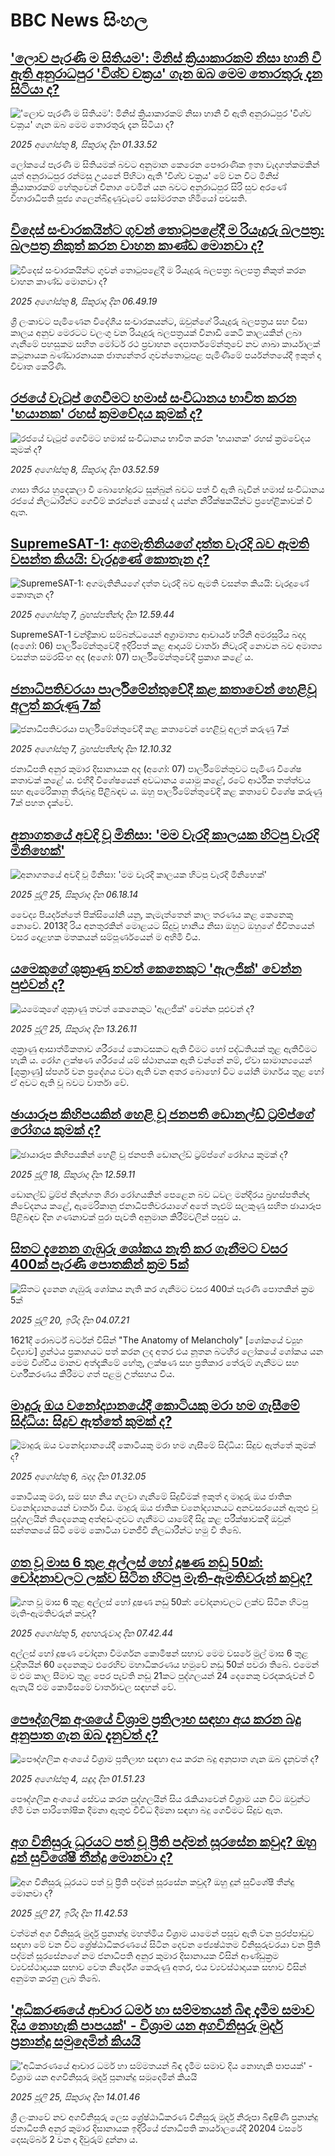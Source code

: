 # BBC News සිංහල## ['ලොව පැරණි ම සිතියම': මිනිස් ක්‍රියාකාරකම් නිසා හානි වී ඇති අනුරාධපුර 'විශ්ව චක්‍රය' ගැන ඔබ මෙම තොරතුරු දැන සිටියා ද?](https://www.bbc.com/sinhala/articles/cnv711mye3no?at_medium=RSS&at_campaign=rss?at_campaign=githubrss)!['ලොව පැරණි ම සිතියම': මිනිස් ක්‍රියාකාරකම් නිසා හානි වී ඇති අනුරාධපුර 'විශ්ව චක්‍රය' ගැන ඔබ මෙම තොරතුරු දැන සිටියා ද?](https://ichef.bbci.co.uk/ace/ws/240/cpsprodpb/007b/live/f8ce5200-73f8-11f0-a975-cb151ca452f4.jpg)_2025 අගෝස්තු 8, සිකුරාදා දින 01.33.52_ලෝකයේ පැරණි ම සිතියමක් බවට අනුමාන කෙරෙන පෞරාණික ඉතා වැදගත්කමකින් යුත් අනුරාධපුර රන්මසු උයනේ පිහිටා ඇති 'විශ්ව චක්‍රය' මේ වන විට මිනිස් ක්‍රියාකාරකම් හේතුවෙන් විනාශ වෙමින් යන බවට අනුරාධපුර සිරි සුව අරණේ විහාරාධිපති පූජ්‍ය ගලෙන්බිදුණුවැවේ සෝමරතන හිමියෝ පවසති.## [විදෙස් සංචාරකයින්ට ගුවන් තොටුපළේදී ම රියැදුරු බලපත්‍ර: බලපත්‍ර නිකුත් කරන වාහන කාණ්ඩ මොනවා ද?](https://www.bbc.com/sinhala/articles/c62nv1z02veo?at_medium=RSS&at_campaign=rss?at_campaign=githubrss)![විදෙස් සංචාරකයින්ට ගුවන් තොටුපළේදී ම රියැදුරු බලපත්‍ර: බලපත්‍ර නිකුත් කරන වාහන කාණ්ඩ මොනවා ද?](https://ichef.bbci.co.uk/ace/ws/240/cpsprodpb/9295/live/5d8d84a0-741b-11f0-8071-1788c7e8ae0e.png)_2025 අගෝස්තු 8, සිකුරාදා දින 06.49.19_ශ්‍රී ලංකාවට පැමිණෙන විදේශීය සංචාරකයන්ට, ඔවුන්ගේ රියැදුරු බලපත්‍රය සහ වීසා කාලය අනුව මෙරටට වලංගු වන රියැදුරු බලපත්‍රයක් විනාඩි කෙටි කාලයකින් ලබා ගැනීමේ පහසුකම සහිත මෝටර් රථ ප්‍රවාහන දෙපාර්තමේන්තුවේ නව ශාඛා කාර්යාලක් කටුනායක බණ්ඩාරනායක ජාත්‍යන්තර ගුවන්තොටුපළ පැමිණීමේ පර්යන්තයේදී ඉකුත් දා විවෘත කෙරිණි.## [රජයේ වැටුප් ගෙවීමට හමාස් සංවිධානය භාවිත කරන 'භයානක' රහස් ක්‍රමවේදය කුමක් ද?](https://www.bbc.com/sinhala/articles/cvg377j7027o?at_medium=RSS&at_campaign=rss?at_campaign=githubrss)![රජයේ වැටුප් ගෙවීමට හමාස් සංවිධානය භාවිත කරන 'භයානක' රහස් ක්‍රමවේදය කුමක් ද?](https://ichef.bbci.co.uk/ace/ws/240/cpsprodpb/7281/live/4141bdd0-732f-11f0-89ea-4d6f9851f623.jpg)_2025 අගෝස්තු 8, සිකුරාදා දින 03.52.59_ගාසා තීරය හුදෙකලා වී බොහෝදුරට සුන්බුන් බවට පත් වී ඇති බැවින් හමාස් සංවිධානය රජයේ නිලධාරීන්ට ගෙවීම් කරන්නේ කෙසේ ද යන්න නිරීක්ෂකයින්ට ප්‍රහේළිකාවක් වී ඇත.## [SupremeSAT-1: අගමැතිනියගේ දත්ත වැරදි බව ඇමති වසන්ත කියයි: වැරදුණේ කොතැන ද?](https://www.bbc.com/sinhala/articles/cly3rrpl40mo?at_medium=RSS&at_campaign=rss?at_campaign=githubrss)![SupremeSAT-1: අගමැතිනියගේ දත්ත වැරදි බව ඇමති වසන්ත කියයි: වැරදුණේ කොතැන ද?](https://ichef.bbci.co.uk/ace/ws/240/cpsprodpb/828f/live/4dbf96f0-738d-11f0-a52b-2f1937b0af42.jpg)_2025 අගෝස්තු 7, බ්‍රහස්පතින්දා දින 12.59.44_SupremeSAT-1 චන්ද්‍රිකාව සම්බන්ධයෙන් අග්‍රාමාත්‍ය ආචාර්ය හරිනි අමරසූරිය බදාදා (අගෝ: 06) පාර්ලිමේන්තුවේදී ඉදිරිපත් කළ ආදායම් වාර්තා නිවැරදි නොවන බව අමාත්‍ය වසන්ත සමරසිංහ අද (අගෝ: 07) පාර්ලිමේන්තුවේදී ප්‍රකාශ කළේ ය.## [ජනාධිපතිවරයා පාර්ලිමේන්තුවේදී කළ කතාවෙන් හෙළිවූ අලුත් කරුණු 7ක්](https://www.bbc.com/sinhala/articles/c3361zm82pyo?at_medium=RSS&at_campaign=rss?at_campaign=githubrss)![ජනාධිපතිවරයා පාර්ලිමේන්තුවේදී කළ කතාවෙන් හෙළිවූ අලුත් කරුණු 7ක්](https://ichef.bbci.co.uk/ace/ws/240/cpsprodpb/6766/live/8391d6b0-737b-11f0-9004-d9dc4108587b.png)_2025 අගෝස්තු 7, බ්‍රහස්පතින්දා දින 12.10.32_ජනාධිපති අනුර කුමාර දිසානායක අද (අගෝ: 07) පාර්ලිමේන්තුවට පැමිණ විශේෂ කතාවක් කළේ ය.
එහිදී විශේෂයෙන් අවධානය යොමු කළේ, රටේ ආර්ථික තත්ත්වය සහ ඇමෙරිකානු තීරුබදු පිළිබඳව ය.
ඔහු පාර්ලිමේන්තුවේදී කළ කතාවේ විශේෂ කරුණු 7ක් පහත දැක්වේ.## [අනාගතයේ අවදි වූ මිනිසා: 'මම වැරදි කාලයක හිටපු වැරදි මිනිහෙක්'](https://www.bbc.com/sinhala/articles/c5yk49xlpjwo?at_medium=RSS&at_campaign=rss?at_campaign=githubrss)![අනාගතයේ අවදි වූ මිනිසා: 'මම වැරදි කාලයක හිටපු වැරදි මිනිහෙක්'](https://ichef.bbci.co.uk/ace/ws/240/cpsprodpb/5e88/live/8b26c250-55da-11f0-960d-e9f1088a89fe.jpg)_2025 ජූලි 25, සිකුරාදා දින 06.18.14_වෛද්‍ය පියර්දන්තේ පික්සියෝනි යනු, කැමැත්තෙන් කාල තරණය කළ කෙනෙකු නොවේ. 2013දී රිය අනතුරකින් මොළයට සිදුවූ හානිය නිසා ඔහුට ඔහුගේ ජීවිතයෙන් වසර දොළහක මතකයන් සම්පූර්ණයෙන් ම අහිමි විය.## [යමෙකුගේ ශුක්‍රාණු තවත් කෙනෙකුට 'ඇලජික්' වෙන්න පුළුවන් ද?](https://www.bbc.com/sinhala/articles/crk6p48gen8o?at_medium=RSS&at_campaign=rss?at_campaign=githubrss)![යමෙකුගේ ශුක්‍රාණු තවත් කෙනෙකුට 'ඇලජික්' වෙන්න පුළුවන් ද?](https://ichef.bbci.co.uk/ace/ws/240/cpsprodpb/60be/live/ce568430-6097-11f0-960d-e9f1088a89fe.jpg)_2025 ජූලි 25, සිකුරාදා දින 13.26.11_ශුක්‍රාණු ආසාත්මිකතාව ශරීරයේ කොටසකට ඇති වීමට හෝ පද්ධතියක් තුළ ඇතිවීමට හැකි ය. රෝග ලක්ෂණ ශරීරයේ යම් ස්ථානයක ඇති වන්නේ නම්, ඒවා සාමාන්‍යයෙන් [ශුක්‍රාණු] ස්පර්ශ වන ප්‍රදේශය වටා ඇති වන අතර බොහෝ විට යෝනි මාර්ගය තුළ හෝ ඒ අවට ඇති වූ බවට වාර්තා වේ.## [ඡායාරූප කිහිපයකින් හෙළි වූ ජනපති ඩොනල්ඩ් ට්‍රම්ප්ගේ රෝගය කුමක් ද?](https://www.bbc.com/sinhala/articles/c14e1vgjgnvo?at_medium=RSS&at_campaign=rss?at_campaign=githubrss)![ඡායාරූප කිහිපයකින් හෙළි වූ ජනපති ඩොනල්ඩ් ට්‍රම්ප්ගේ රෝගය කුමක් ද?](https://ichef.bbci.co.uk/ace/ws/240/cpsprodpb/f600/live/1d9f5ce0-6342-11f0-89ea-4d6f9851f623.jpg)_2025 ජූලි 18, සිකුරාදා දින 12.59.11_ඩොනල්ඩ් ට්‍රම්ප් නිදන්ගත ශිරා රෝගයකින් පෙළෙන බව ධවල මන්දිරය බ්‍රහස්පතින්දා නිවේදනය කළේ, ඇමෙරිකානු ජනාධිපතිවරයාගේ අතේ තැළුම් සලකුණු සහිත ඡායාරූප පිළිබඳව දින ගණනාවක් පුරා පැවති අනුමාන කිරීම්වලින් පසුව ය.## [සිතට දැනෙන ගැඹුරු ශෝකය නැති කර ගැනීමට වසර 400ක් පැරණි පොතකින් ක්‍රම 5ක්](https://www.bbc.com/sinhala/articles/c0k75ekrkx8o?at_medium=RSS&at_campaign=rss?at_campaign=githubrss)![සිතට දැනෙන ගැඹුරු ශෝකය නැති කර ගැනීමට වසර 400ක් පැරණි පොතකින් ක්‍රම 5ක්](https://ichef.bbci.co.uk/ace/ws/240/cpsprodpb/20ca/live/3169db50-63ca-11f0-af20-030418be2ca5.jpg)_2025 ජූලි 20, ඉරිදා දින 04.07.21_1621දී රොබර්ට් බර්ටන් විසින් "The Anatomy of Melancholy" [ශෝකයේ ව්‍යුහ විද්‍යාව] ග්‍රන්ථය ප්‍රකාශයට පත් කරන ලද අතර එය නූතන බටහිර ලෝකයේ ශෝකය යන මෙම විශ්වීය මානව අත්දැකීමේ හේතු, ලක්ෂණ සහ ප්‍රතිකාර තේරුම් ගැනීමට සහ වර්ගීකරණය කිරීමට ගත් පළමු උත්සහය විය.## [මාදුරු ඔය වනෝද්‍යානයේදී කොටියකු මරා හම ගැසීමේ සිද්ධිය: සිදුව ඇත්තේ කුමක් ද?](https://www.bbc.com/sinhala/articles/c0e9l4q1y88o?at_medium=RSS&at_campaign=rss?at_campaign=githubrss)![මාදුරු ඔය වනෝද්‍යානයේදී කොටියකු මරා හම ගැසීමේ සිද්ධිය: සිදුව ඇත්තේ කුමක් ද?](https://ichef.bbci.co.uk/ace/ws/240/cpsprodpb/4d0c/live/c9fa4ad0-7202-11f0-b21f-5bdb6d834b46.jpg)_2025 අගෝස්තු 6, බදාදා දින 01.32.05_කොටියකු මරා, සම සහ නිය ගලවා ගැනීමේ සිදුවීමක් ඉකුත් දා මාදුරු ඔය ජාතික වනෝද්‍යානයෙන් වාර්තා විය.
මාදුරු ඔය ජාතික වනෝද්‍යානයට අනවසරයෙන් ඇතුළු වූ පුද්ගලයින් තිදෙනෙකු අත්අඩංගුවට ගැනීමට යාමේදී සිදු කළ පරීක්ෂාවකදී ඔවුන් සන්තකයේ සිටි මෙම කොටියා වනජීවී නිලධාරීන්ට හමු වී තිබේ.## [ගත වූ මාස 6 තුළ අල්ලස් හෝ දූෂණ නඩු 50ක්: චෝදනාවලට ලක්ව සිටින හිටපු මැති-ඇමතිවරුන් කවුද?](https://www.bbc.com/sinhala/articles/cwypdyvd7ryo?at_medium=RSS&at_campaign=rss?at_campaign=githubrss)![ගත වූ මාස 6 තුළ අල්ලස් හෝ දූෂණ නඩු 50ක්: චෝදනාවලට ලක්ව සිටින හිටපු මැති-ඇමතිවරුන් කවුද?](https://ichef.bbci.co.uk/ace/ws/240/cpsprodpb/f012/live/2a26e120-71d1-11f0-8dbd-f3d32ebd3327.jpg)_2025 අගෝස්තු 5, අඟහරුවාදා දින 07.42.44_අල්ලස් හෝ දූෂණ චෝදනා විමර්ශන කොමිෂන් සභාව මෙම වසරේ මුල් මාස 6 තුළ චූදිතයින් 60 දෙනෙකුට එරෙහිව මහාධිකරණය හමුවේ නඩු 50ක් පවරා තිබේ.
එමෙන් ම එම කාල සීමාව තුළ පෙර පැවති නඩු 21කට පුද්ගලයන් 24 දෙනෙකු වරදකරුවන් වී ඇතැයි එම කොමිසමේ වාර්තාවල සඳහන් වේ.## [පෞද්ගලික අංශයේ විශ්‍රාම ප්‍රතිලාභ සඳහා අය කරන බදු අනුපාත ගැන ඔබ දැනුවත් ද?](https://www.bbc.com/sinhala/articles/cj0y4173m2ro?at_medium=RSS&at_campaign=rss?at_campaign=githubrss)![පෞද්ගලික අංශයේ විශ්‍රාම ප්‍රතිලාභ සඳහා අය කරන බදු අනුපාත ගැන ඔබ දැනුවත් ද?](https://ichef.bbci.co.uk/ace/ws/240/cpsprodpb/65fa/live/96a6e8b0-6bbc-11f0-82e5-136004252dd4.jpg)_2025 අගෝස්තු 4, සඳුදා දින 01.51.23_පෞද්ගලික අංශයේ සේවය කරන පුද්ගලයින් සිය රැකියාවෙන් විශ්‍රාම යන විට ඔවුන්ට හිමි වන පාරිතෝෂික දීමනා ඇතුළු විවිධ දීමනා සඳහා බදු ගෙවීමට සිදුව ඇත.## [අග විනිසුරු ධූරයට පත් වූ  ප්‍රීති පද්මන් සූරසේන කවුද? ඔහු දුන් සුවිශේෂී තීන්දු මොනවා ද?](https://www.bbc.com/sinhala/articles/cx2g7jg4ee7o?at_medium=RSS&at_campaign=rss?at_campaign=githubrss)![අග විනිසුරු ධූරයට පත් වූ  ප්‍රීති පද්මන් සූරසේන කවුද? ඔහු දුන් සුවිශේෂී තීන්දු මොනවා ද?](https://ichef.bbci.co.uk/ace/ws/240/cpsprodpb/4c69/live/189b4f30-67d2-11f0-aedc-2b50f43b93da.jpg)_2025 ජූලි 27, ඉරිදා දින 11.42.53_වත්මන් අග විනිසුරු මුර්දු ප්‍රනාන්දු මහත්මිය විශ්‍රාම යාමෙන් පසුව ඇති වන පුරප්පාඩුව සඳහා මේ වන විට ශ්‍රේෂ්ඨාධිකරණයේ සිටින දෙවන ජ්‍යෙෂ්ඨතම විනිසුරුවරයා වන ප්‍රීති පද්මන් සූරසේනගේ නම ජනාධිපති අනුර කුමාර දිසානායක විසින් ආණ්ඩුක්‍රම ව්‍යවස්ථාදායක සභාව වෙත නිර්දේශ කෙරුණු අතර, එය ව්‍යවස්ථාදායක සභාව විසින් අනුමත කරනු ලැබ තිබේ.## ['අධිකරණයේ ආචාර ධර්ම හා සම්මතයන් බිඳ දැමීම සමාව දිය නොහැකි පාපයක්' - විශ්‍රාම යන අගවිනිසුරු මුර්දු ප්‍රනාන්දු සමුදෙමින් කියයි ](https://www.bbc.com/sinhala/articles/cz6j7g6q5z0o?at_medium=RSS&at_campaign=rss?at_campaign=githubrss)!['අධිකරණයේ ආචාර ධර්ම හා සම්මතයන් බිඳ දැමීම සමාව දිය නොහැකි පාපයක්' - විශ්‍රාම යන අගවිනිසුරු මුර්දු ප්‍රනාන්දු සමුදෙමින් කියයි ](https://ichef.bbci.co.uk/ace/ws/240/cpsprodpb/e353/live/6a4a9670-b075-11ef-a813-d513e1afd305.jpg)_2025 ජූලි 25, සිකුරාදා දින 14.01.46_ශ්‍රී ලංකාවේ නව අගවිනිසුරු ලෙස ශ්‍රේෂ්ඨාධිකරණ විනිසුරු මුර්දු නිරූපා බිඳුෂිණි ප්‍රනාන්දු ජනාධිපති අනුර කුමාර දිසානායක ඉදිරියේ ජනාධිපති කාර්යාලයේදී  20204 වසරේ දෙසැම්බර් 2 වන දා දිවුරුම් දුන්නා ය.